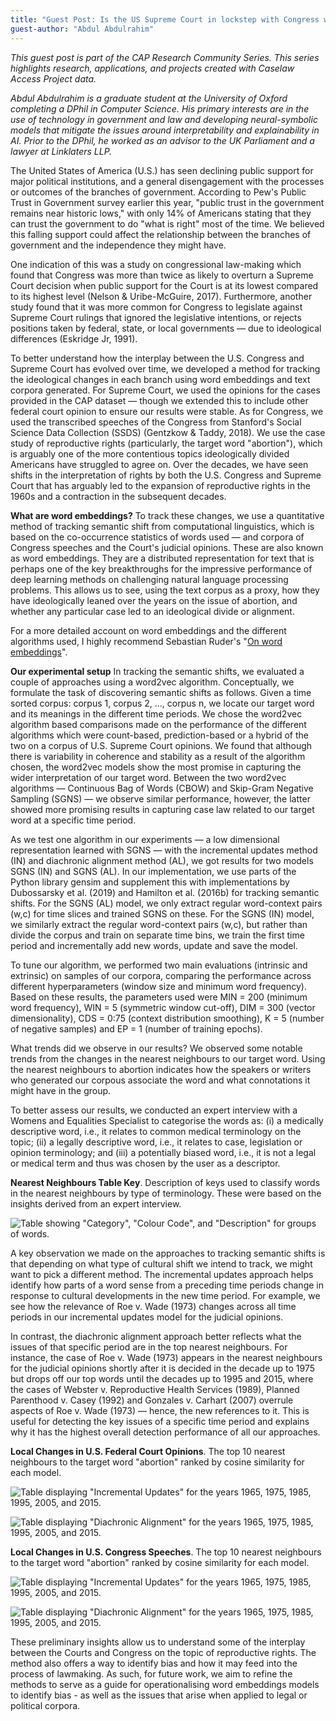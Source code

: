 ```yaml
---
title: "Guest Post: Is the US Supreme Court in lockstep with Congress when it comes to abortion?"
guest-author: "Abdul Abdulrahim"
---
```

*This guest post is part of the CAP Research Community Series. This series highlights research, applications, and projects created with Caselaw Access Project data.*

*Abdul Abdulrahim is a graduate student at the University of Oxford completing a DPhil in Computer Science. His primary interests are in the use of technology in government and law and developing neural-symbolic models that mitigate the issues around interpretability and explainability in AI. Prior to the DPhil, he worked as an advisor to the UK Parliament and a lawyer at Linklaters LLP.*

The United States of America (U.S.) has seen declining public support for major political institutions, and a general disengagement with the processes or outcomes of the branches of government. According to Pew's Public Trust in Government survey earlier this year, "public trust in the government remains near historic lows," with only 14% of Americans stating that they can trust the government to do "what is right" most of the time. We believed this falling support could affect the relationship between the branches of government and the independence they might have. 

One indication of this was a study on congressional law-making which found that Congress was more than twice as likely to overturn a Supreme Court decision when public support for the Court is at its lowest compared to its highest level (Nelson & Uribe-McGuire, 2017). Furthermore, another study found that it was more common for Congress to legislate against Supreme Court rulings that ignored the legislative intentions, or rejects positions taken by federal, state, or local governments — due to ideological differences (Eskridge Jr, 1991).

To better understand how the interplay between the U.S. Congress and Supreme Court has evolved over time, we developed a method for tracking the ideological changes in each branch using word embeddings and text corpora generated. For Supreme Court, we used the opinions for the cases provided in the CAP dataset — though we extended this to include other federal court opinion to ensure our results were stable. As for Congress, we used the transcribed speeches of the Congress from Stanford's Social Science Data Collection (SSDS) (Gentzkow & Taddy, 2018). We use the case study of reproductive rights (particularly, the target word "abortion"), which is arguably one of the more contentious topics ideologically divided Americans have struggled to agree on. Over the decades, we have seen shifts in the interpretation of rights by both the U.S. Congress and Supreme Court that has arguably led to the expansion of reproductive rights in the 1960s and a contraction in the subsequent decades. 

**What are word embeddings?**
To track these changes, we use a quantitative method of tracking semantic shift from computational linguistics, which is based on the co-occurrence statistics of words used — and corpora of Congress speeches and the Court's judicial opinions. These are also known as word embeddings. They are a distributed representation for text that is perhaps one of the key breakthroughs for the impressive performance of deep learning methods on challenging natural language processing problems. This allows us to see, using the text corpus as a proxy, how they have ideologically leaned over the years on the issue of abortion, and whether any particular case led to an ideological divide or alignment.

For a more detailed account on word embeddings and the different algorithms used, I highly recommend Sebastian Ruder's "[On word embeddings](http://ruder.io/word-embeddings-1/)".

**Our experimental setup**
In tracking the semantic shifts, we evaluated a couple of approaches using a word2vec algorithm. Conceptually, we formulate the task of discovering semantic shifts as follows. Given a time sorted corpus: corpus 1, corpus 2, ..., corpus n, we locate our target word and its meanings in the different time periods. We chose the word2vec algorithm based comparisons made on the performance of the different algorithms which were count-based, prediction-based or a hybrid of the two on a corpus of U.S. Supreme Court opinions. We found that although there is variability in coherence and stability as a result of the algorithm chosen, the word2vec models show the most promise in capturing the wider interpretation of our target word. Between the two word2vec algorithms — Continuous Bag of Words (CBOW) and Skip-Gram Negative Sampling (SGNS) — we observe similar performance, however, the latter showed more promising results in capturing case law related to our target word at a specific time period.

As we test one algorithm in our experiments — a low dimensional representation learned with SGNS — with the incremental updates method (IN) and diachronic alignment method (AL), we got results for two models SGNS (IN) and SGNS (AL). In our implementation, we use parts of the Python library gensim and supplement this with implementations by Dubossarsky et al. (2019) and Hamilton et al. (2016b) for tracking semantic shifts. For the SGNS (AL) model, we only extract regular word-context pairs (w,c) for time slices and trained SGNS on these. For the SGNS (IN) model, we similarly extract the regular word-context pairs (w,c), but rather than divide the corpus and train on separate time bins, we train the first time period and incrementally add new words, update and save the model. 

To tune our algorithm, we performed two main evaluations (intrinsic and extrinsic) on samples of our corpora, comparing the performance across different hyperparameters (window size and minimum word frequency). Based on these results, the parameters used were MIN = 200 (minimum word frequency), WIN = 5 (symmetric window cut-off), DIM = 300 (vector dimensionality), CDS = 0:75 (context distribution smoothing), K = 5 (number of negative samples) and EP = 1 (number of training epochs). 

What trends did we observe in our results?
We observed some notable trends from the changes in the nearest neighbours to our target word. Using the nearest neighbours to abortion indicates how the speakers or writers who generated our corpous associate the word and what connotations it might have in the group. 

To better assess our results, we conducted an expert interview with a Womens and Equalities Specialist to categorise the words as: (i) a medically descriptive word, i.e., it relates to common medical terminology on the topic; (ii) a legally descriptive word, i.e., it relates to case, legislation or opinion terminology; and (iii) a potentially biased word, i.e., it is not a legal or medical term and thus was chosen by the user as a descriptor.

**Nearest Neighbours Table Key**. Description of keys used to classify words in the nearest neighbours by type of terminology. These were based on the insights derived from an expert interview.

![Table showing "Category", "Colour Code", and "Description" for groups of words.](https://lil-blog-media.s3.amazonaws.com/Figure1.png)

A key observation we made on the approaches to tracking semantic shifts is that depending on what type of cultural shift we intend to track, we might want to pick a different method. The incremental updates approach helps identify how parts of a word sense from a preceding time periods change in response to cultural developments in the new time period. For example, we see how the relevance of Roe v. Wade (1973) changes across all time periods in our incremental updates model for the judicial opinions. 

In contrast, the diachronic alignment approach better reflects what the issues of that specific period are in the top nearest neighbours. For instance, the case of Roe v. Wade (1973) appears in the nearest neighbours for the judicial opinions shortly after it is decided in the decade up to 1975 but drops off our top words until the decades up to 1995 and 2015, where the cases of Webster v. Reproductive Health Services (1989), Planned Parenthood v. Casey (1992) and Gonzales v. Carhart (2007) overrule aspects of Roe v. Wade (1973) — hence, the new references to it. This is useful for detecting the key issues of a specific time period and explains why it has the highest overall detection performance of all our approaches.

**Local Changes in U.S. Federal Court Opinions**. The top 10 nearest neighbours to the target word "abortion" ranked by cosine similarity for each model.

![Table displaying "Incremental Updates" for the years 1965, 1975, 1985, 1995, 2005, and 2015.](https://lil-blog-media.s3.amazonaws.com/Figure2.png)

![Table displaying "Diachronic Alignment" for the years 1965, 1975, 1985, 1995, 2005, and 2015.](https://lil-blog-media.s3.amazonaws.com/Figure3.png)

**Local Changes in U.S. Congress Speeches**. The top 10 nearest neighbours to the target word "abortion" ranked by cosine similarity for each model.

![Table displaying "Incremental Updates" for the years 1965, 1975, 1985, 1995, 2005, and 2015.](https://lil-blog-media.s3.amazonaws.com/Figure4.png)

![Table displaying "Diachronic Alignment" for the years 1965, 1975, 1985, 1995, 2005, and 2015.](https://lil-blog-media.s3.amazonaws.com/Figure5.png)

These preliminary insights allow us to understand some of the interplay between the Courts and Congress on the topic of reproductive rights. The method also offers a way to identify bias and how it may feed into the process of lawmaking. As such, for future work, we aim to refine the methods to serve as a guide for operationalising word embeddings models to identify bias - as well as the issues that arise when applied to legal or political corpora.
